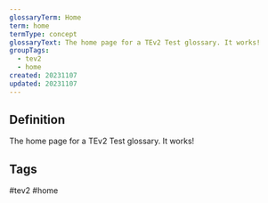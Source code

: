```yaml
---
glossaryTerm: Home
term: home
termType: concept
glossaryText: The home page for a TEv2 Test glossary. It works!
groupTags:
  - tev2
  - home
created: 20231107
updated: 20231107
---
```

## Definition
The home page for a TEv2 Test glossary. It works!

## Tags
#tev2 #home

